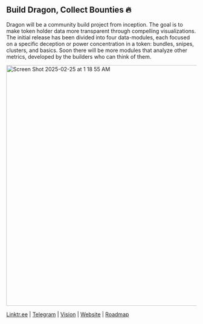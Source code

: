 ## Build Dragon, Collect Bounties 🔥

Dragon will be a community build project from inception. The goal is to make token holder data more transparent through compelling visualizations. The initial release has been divided into four data-modules, each focused on a specific deception or power concentration in a token: bundles, snipes, clusters, and basics. Soon there will be more modules that analyze other metrics, developed by the builders who can think of them.

<img width="637" alt="Screen Shot 2025-02-25 at 1 18 55 AM" src="https://github.com/user-attachments/assets/7c335e44-4385-4c2a-b5f0-a6ee80486167" />

[Linktr.ee](https://linktr.ee/alphadragon) |
[Telegram](https://t.me/+OU0SLVfcpEZhZWQx) | 
[Vision](https://dragon-12.gitbook.io/alpha-dragon) | 
[Website](https://alpha-dragon.ai/index.html) | 
[Roadmap](https://docs.google.com/presentation/d/e/2PACX-1vRWKTS6OiL_j0Xb707QJcrb18XhJQn8zdX7LgQIGvrWEaSPtL0cQAOz6_yt87lN3ZUMyIAFINNTh-LL/pub?start=true&loop=true&delayms=10000) 
